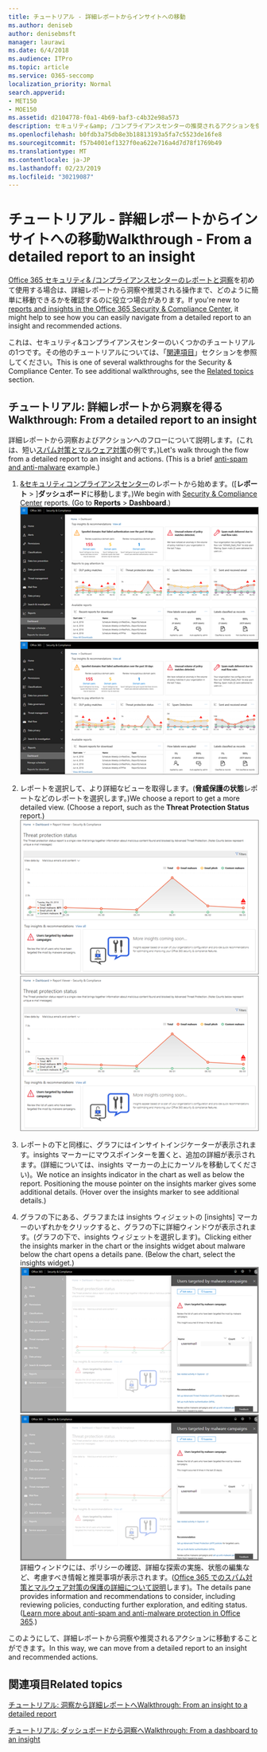 ```yaml
---
title: チュートリアル - 詳細レポートからインサイトへの移動
ms.author: deniseb
author: denisebmsft
manager: laurawi
ms.date: 6/4/2018
ms.audience: ITPro
ms.topic: article
ms.service: O365-seccomp
localization_priority: Normal
search.appverid:
- MET150
- MOE150
ms.assetid: d2104778-f0a1-4b69-baf3-c4b32e98a573
description: セキュリティ&amp; /コンプライアンスセンターの推奨されるアクションを使用して、詳細レポートから洞察に移動する方法について説明します。
ms.openlocfilehash: b0fdb3a75db8e3b18813193a5fa7c5523de16fe8
ms.sourcegitcommit: f57b4001ef1327f0ea622e716a4d7d78f1769b49
ms.translationtype: MT
ms.contentlocale: ja-JP
ms.lasthandoff: 02/23/2019
ms.locfileid: "30219087"
---
```

# <a name="walkthrough---from-a-detailed-report-to-an-insight"></a><span data-ttu-id="87057-103">チュートリアル - 詳細レポートからインサイトへの移動</span><span class="sxs-lookup"><span data-stu-id="87057-103">Walkthrough - From a detailed report to an insight</span></span>

<span data-ttu-id="87057-104">[Office 365 セキュリティ&amp; /コンプライアンスセンターのレポートと洞察](reports-and-insights-in-security-and-compliance.md)を初めて使用する場合は、詳細レポートから洞察や推奨される操作まで、どのように簡単に移動できるかを確認するのに役立つ場合があります。</span><span class="sxs-lookup"><span data-stu-id="87057-104">If you're new to [reports and insights in the Office 365 Security &amp; Compliance Center](reports-and-insights-in-security-and-compliance.md), it might help to see how you can easily navigate from a detailed report to an insight and recommended actions.</span></span> 
  
<span data-ttu-id="87057-p101">これは、セキュリティ&amp;コンプライアンスセンターのいくつかのチュートリアルの1つです。その他のチュートリアルについては、「[関連項目](#related-topics)」セクションを参照してください。</span><span class="sxs-lookup"><span data-stu-id="87057-p101">This is one of several walkthroughs for the Security &amp; Compliance Center. To see additional walkthroughs, see the [Related topics](#related-topics) section.</span></span> 
  
## <a name="walkthrough-from-a-detailed-report-to-an-insight"></a><span data-ttu-id="87057-107">チュートリアル: 詳細レポートから洞察を得る</span><span class="sxs-lookup"><span data-stu-id="87057-107">Walkthrough: From a detailed report to an insight</span></span>

<span data-ttu-id="87057-p102">詳細レポートから洞察およびアクションへのフローについて説明します。(これは、短い[スパム対策とマルウェア対策](anti-spam-and-anti-malware-protection.md)の例です。)</span><span class="sxs-lookup"><span data-stu-id="87057-p102">Let's walk through the flow from a detailed report to an insight and actions. (This is a brief [anti-spam and anti-malware](anti-spam-and-anti-malware-protection.md) example.)</span></span> 
  
1. <span data-ttu-id="87057-p103">[ &amp;セキュリティコンプライアンスセンター](https://protection.office.com)のレポートから始めます。([**レポート** \> ]**ダッシュボード**に移動します。)</span><span class="sxs-lookup"><span data-stu-id="87057-p103">We begin with [Security &amp; Compliance Center](https://protection.office.com) reports. (Go to **Reports** \> **Dashboard**.) </span></span><br/><span data-ttu-id="87057-112">![セキュリティ&amp; /コンプライアンスセンターで、[レポート\> ] ダッシュボードに移動します。](media/68f3bb7c-b4f7-4cca-904b-478643a93c94.png)</span><span class="sxs-lookup"><span data-stu-id="87057-112">![In the Security &amp; Compliance Center, go to Reports \> Dashboard](media/68f3bb7c-b4f7-4cca-904b-478643a93c94.png)</span></span>
  
2. <span data-ttu-id="87057-p104">レポートを選択して、より詳細なビューを取得します。(**脅威保護の状態**レポートなどのレポートを選択します。)</span><span class="sxs-lookup"><span data-stu-id="87057-p104">We choose a report to get a more detailed view. (Choose a report, such as the **Threat Protection Status** report.)</span></span><br/><span data-ttu-id="87057-115">![分析情報を示す脅威保護状態レポート](media/f47d7dbd-816a-47ba-b8db-53919fbed192.png)</span><span class="sxs-lookup"><span data-stu-id="87057-115">![Threat Protection Status report showing insights](media/f47d7dbd-816a-47ba-b8db-53919fbed192.png)</span></span>
  
3. <span data-ttu-id="87057-p105">レポートの下と同様に、グラフにはインサイトインジケーターが表示されます。insights マーカーにマウスポインターを置くと、追加の詳細が表示されます。(詳細については、insights マーカーの上にカーソルを移動してください)。</span><span class="sxs-lookup"><span data-stu-id="87057-p105">We notice an insights indicator in the chart as well as below the report. Positioning the mouse pointer on the insights marker gives some additional details. (Hover over the insights marker to see additional details.)</span></span>
    
4. <span data-ttu-id="87057-p106">グラフの下にある、グラフまたは insights ウィジェットの [insights] マーカーのいずれかをクリックすると、グラフの下に詳細ウィンドウが表示されます。(グラフの下で、insights ウィジェットを選択します)。</span><span class="sxs-lookup"><span data-stu-id="87057-p106">Clicking either the insights marker in the chart or the insights widget about malware below the chart opens a details pane. (Below the chart, select the insights widget.)</span></span><br/><span data-ttu-id="87057-121">![マルウェアに関する洞察の詳細](media/2c8bccc5-ca4e-4bb9-ad4c-55fcee0535b7.png)</span><span class="sxs-lookup"><span data-stu-id="87057-121">![Details for insights about malware](media/2c8bccc5-ca4e-4bb9-ad4c-55fcee0535b7.png)</span></span><br/><span data-ttu-id="87057-p107">詳細ウィンドウには、ポリシーの確認、詳細な探索の実施、状態の編集など、考慮すべき情報と推奨事項が表示されます。([Office 365 でのスパム対策とマルウェア対策の保護の詳細について説明](anti-spam-and-anti-malware-protection.md)します)。</span><span class="sxs-lookup"><span data-stu-id="87057-p107">The details pane provides information and recommendations to consider, including reviewing policies, conducting further exploration, and editing status. ([Learn more about anti-spam and anti-malware protection in Office 365](anti-spam-and-anti-malware-protection.md).)</span></span>
    
<span data-ttu-id="87057-124">このようにして、詳細レポートから洞察や推奨されるアクションに移動することができます。</span><span class="sxs-lookup"><span data-stu-id="87057-124">In this way, we can move from a detailed report to an insight and recommended actions.</span></span> 
  
## <a name="related-topics"></a><span data-ttu-id="87057-125">関連項目</span><span class="sxs-lookup"><span data-stu-id="87057-125">Related topics</span></span>

[<span data-ttu-id="87057-126">チュートリアル: 洞察から詳細レポートへ</span><span class="sxs-lookup"><span data-stu-id="87057-126">Walkthrough: From an insight to a detailed report</span></span>](from-an-insight-to-a-detailed-report.md)
  
[<span data-ttu-id="87057-127">チュートリアル: ダッシュボードから洞察へ</span><span class="sxs-lookup"><span data-stu-id="87057-127">Walkthrough: From a dashboard to an insight</span></span>](from-a-dashboard-to-an-insight.md)
  

